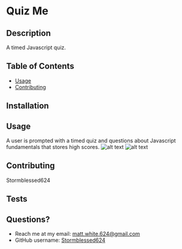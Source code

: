 
  # Quiz Me
  

  ## Description
  A timed Javascript quiz.

  ## Table of Contents
  * [Usage](#usage)
  * [Contributing](#contributing)

  ## Installation
  

  ## Usage
  A user is prompted with a timed quiz and questions about Javascript fundamentals that stores high scores.
  ![alt text](assets/Quiz-Me.png)
  ![alt text](Quiz-Me2.png)

  ## Contributing
  Stormblessed624

  ## Tests
  

  ## Questions?
  - Reach me at my email: matt.white.624@gmail.com
  - GitHub username: [Stormblessed624](https://github.com/Stormblessed624/)

  


